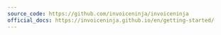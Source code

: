 ```yaml
---
source_code: https://github.com/invoiceninja/invoiceninja
official_docs: https://invoiceninja.github.io/en/getting-started/
---
```

